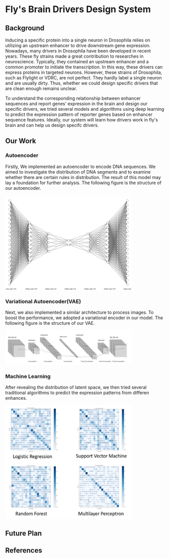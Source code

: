 # Fly's Brain Drivers Design System
## Background
<p>Inducing a specific protein into a single neuron in Drosophila relies on utilizing an upstream enhancer to drive downstream gene expression. Nowadays, many drivers in Drosophila have been developed in recent years. These fly strains made a great contribution to researches in neuroscience. Typically, they contained an upstream enhancer and a common promoter to initiate the transcription. In this way, these drivers can express proteins in targeted neurons. However, these strains of Drosophila, such as Flylight or VDRC, are not perfect. They hardly label a single neuron and are usually dirty. Thus, whether we could design specific drivers that are clean enough remains unclear.</p>
  
<p>To understand the corresponding relationship between enhancer sequences and report genes' expression in the brain and design our specific drivers, we tried several models and algorithms using deep learning to predict the expression pattern of reporter genes based on enhancer sequence features. Ideally, our system will learn how drivers work in fly's brain and can help us design specifc drivers.</p>

## Our Work
### Autoencoder
<p>Firstly, We implemented an autoencoder to encode DNA sequences. We aimed to investigate the distribution of DNA segments and to examine whether there are certain rules in distribution. The result of this model may lay a foundation for further analysis. The following figure is the structure of our autoencoder.</p>

<div align="left">
  
<img src="https://github.com/TsinghuaWangZiXuan/Flybrain/blob/main/Images/Autoencoder.png" height="300" width="400" >
  
</div>

### Variational Autoencoder(VAE)

<p>Next, we also implemented a similar architecture to process images. To boost the performance, we adopted a variational encoder in our model. The following figure is the structure of our VAE. </p>

<div align="left">
  
<img src="https://github.com/TsinghuaWangZiXuan/Flybrain/blob/main/Images/VAE.png" height="110" width="400" >
  
</div>

### Machine Learning
<p>After revealing the distribution of latent space, we then tried several traditional algorithms to predict the expression patterns from differen enhances.</p>

<div align="left">
  
<img src="https://github.com/TsinghuaWangZiXuan/Flybrain/blob/main/Images/Traditional%20Machine%20Learnig.png" height="360" width="400" >
  
</div>

## Future Plan
## References

